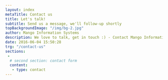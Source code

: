 ```yaml
---
layout: index
metaTitle: Contact us
title: Let's talk!
subtitle: Send us a message, we'll follow-up shortly
topBackgroundImage: "/img/bg-2.jpg"
author: Mango Information Systems
description: We love to talk, get in touch :) - Contact Mango Information Systems.
date: 2016-06-04 15:50:28
trg: "/contact-us"
sections:
 -
  # second section: contact form
  content:
   - type: contact
---
```

